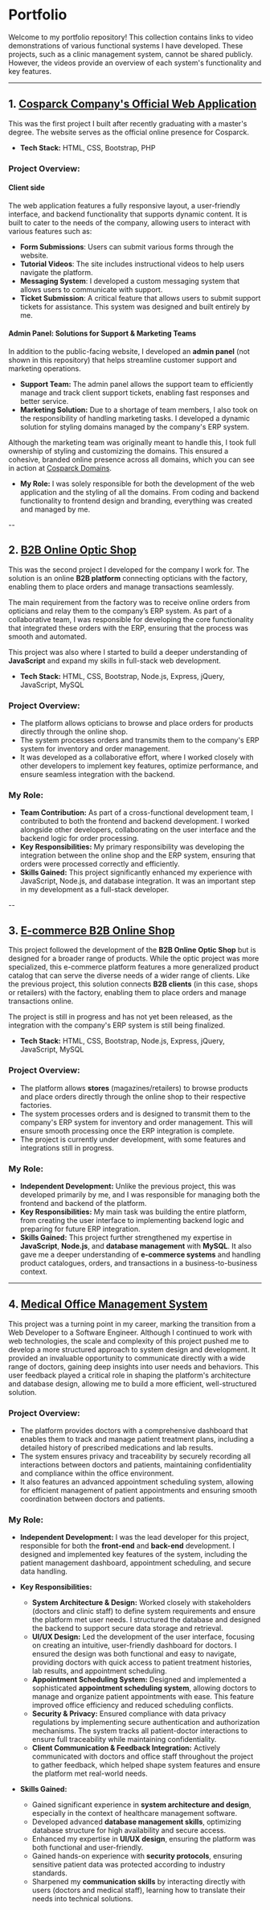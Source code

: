# Portfolio

Welcome to my portfolio repository! This collection contains links to video demonstrations of various functional systems I have developed. These projects, such as a clinic management system, cannot be shared publicly. However, the videos provide an overview of each system's functionality and key features.

---

## 1. [Cosparck Company's Official Web Application](https://www.cosparck.com/)
This was the first project I built after recently graduating with a master's degree. The website serves as the official online presence for Cosparck.

- **Tech Stack:** HTML, CSS, Bootstrap, PHP

### Project Overview:

#### Client side
The web application features a fully responsive layout, a user-friendly interface, and backend functionality that supports dynamic content. It is built to cater to the needs of the company, allowing users to interact with various features such as:

- **Form Submissions**: Users can submit various forms through the website.
- **Tutorial Videos**: The site includes instructional videos to help users navigate the platform.
- **Messaging System**: I developed a custom messaging system that allows users to communicate with support.
- **Ticket Submission**: A critical feature that allows users to submit support tickets for assistance. This system was designed and built entirely by me.


#### Admin Panel: Solutions for Support & Marketing Teams
In addition to the public-facing website, I developed an **admin panel** (not shown in this repository) that helps streamline customer support and marketing operations.

- **Support Team:** The admin panel allows the support team to efficiently manage and track client support tickets, enabling fast responses and better service.
- **Marketing Solution:** Due to a shortage of team members, I also took on the responsibility of handling marketing tasks. I developed a dynamic solution for styling domains managed by the company's ERP system. 

Although the marketing team was originally meant to handle this, I took full ownership of styling and customizing the domains. This ensured a cohesive, branded online presence across all domains, which you can see in action at [Cosparck Domains](https://www.cosparck.com/domaines).

- **My Role:** I was solely responsible for both the development of the web application and the styling of all the domains. From coding and backend functionality to frontend design and branding, everything was created and managed by me.

--

## 2. [B2B Online Optic Shop](https://www.cosparck.com/domain?e=82)

This was the second project I developed for the company I work for. The solution is an online **B2B platform** connecting opticians with the factory, enabling them to place orders and manage transactions seamlessly.

The main requirement from the factory was to receive online orders from opticians and relay them to the company’s ERP system. As part of a collaborative team, I was responsible for developing the core functionality that integrated these orders with the ERP, ensuring that the process was smooth and automated. 

This project was also where I started to build a deeper understanding of **JavaScript** and expand my skills in full-stack web development.

- **Tech Stack:** HTML, CSS, Bootstrap, Node.js, Express, jQuery, JavaScript, MySQL

### Project Overview:
- The platform allows opticians to browse and place orders for products directly through the online shop.
- The system processes orders and transmits them to the company's ERP system for inventory and order management.
- It was developed as a collaborative effort, where I worked closely with other developers to implement key features, optimize performance, and ensure seamless integration with the backend.

### My Role:
- **Team Contribution:** As part of a cross-functional development team, I contributed to both the frontend and backend development. I worked alongside other developers, collaborating on the user interface and the backend logic for order processing.
- **Key Responsibilities:** My primary responsibility was developing the integration between the online shop and the ERP system, ensuring that orders were processed correctly and efficiently.
- **Skills Gained:** This project significantly enhanced my experience with JavaScript, Node.js, and database integration. It was an important step in my development as a full-stack developer.

--


## 3. [E-commerce B2B Online Shop](https://www.cosparck.com/domain?e=85)

This project followed the development of the **B2B Online Optic Shop** but is designed for a broader range of products. While the optic project was more specialized, this e-commerce platform features a more generalized product catalog that can serve the diverse needs of a wider range of clients. Like the previous project, this solution connects **B2B clients** (in this case, shops or retailers) with the factory, enabling them to place orders and manage transactions online.

The project is still in progress and has not yet been released, as the integration with the company's ERP system is still being finalized.

- **Tech Stack:** HTML, CSS, Bootstrap, Node.js, Express, jQuery, JavaScript, MySQL

### Project Overview:
- The platform allows **stores** (magazines/retailers) to browse products and place orders directly through the online shop to their respective factories.
- The system processes orders and is designed to transmit them to the company's ERP system for inventory and order management. This will ensure smooth processing once the ERP integration is complete.
- The project is currently under development, with some features and integrations still in progress.

### My Role:
- **Independent Development:** Unlike the previous project, this was developed primarily by me, and I was responsible for managing both the frontend and backend of the platform.
- **Key Responsibilities:** My main task was building the entire platform, from creating the user interface to implementing backend logic and preparing for future ERP integration.
- **Skills Gained:** This project further strengthened my expertise in **JavaScript**, **Node.js**, and **database management** with **MySQL**. It also gave me a deeper understanding of **e-commerce systems** and handling product catalogues, orders, and transactions in a business-to-business context.


---


## 4. [Medical Office Management System](https://www.cosparck.com/domain?e=81)

This project was a turning point in my career, marking the transition from a Web Developer to a Software Engineer. Although I continued to work with web technologies, the scale and complexity of this project pushed me to develop a more structured approach to system design and development. It provided an invaluable opportunity to communicate directly with a wide range of doctors, gaining deep insights into user needs and behaviors. This user feedback played a critical role in shaping the platform's architecture and database design, allowing me to build a more efficient, well-structured solution.

### Project Overview: 
- The platform provides doctors with a comprehensive dashboard that enables them to track and manage patient treatment plans, including a detailed history of prescribed medications and lab results.
- The system ensures privacy and traceability by securely recording all interactions between doctors and patients, maintaining confidentiality and compliance within the office environment.
- It also features an advanced appointment scheduling system, allowing for efficient management of patient appointments and ensuring smooth coordination between doctors and patients.

### My Role:

- **Independent Development:** I was the lead developer for this project, responsible for both the **front-end** and **back-end** development. I designed and implemented key features of the system, including the patient management dashboard, appointment scheduling, and secure data handling. 
   
- **Key Responsibilities:**
  - **System Architecture & Design:** Worked closely with stakeholders (doctors and clinic staff) to define system requirements and ensure the platform met user needs. I structured the database and designed the backend to support secure data storage and retrieval.
  - **UI/UX Design:** Led the development of the user interface, focusing on creating an intuitive, user-friendly dashboard for doctors. I ensured the design was both functional and easy to navigate, providing doctors with quick access to patient treatment histories, lab results, and appointment scheduling.
  - **Appointment Scheduling System:** Designed and implemented a sophisticated **appointment scheduling system**, allowing doctors to manage and organize patient appointments with ease. This feature improved office efficiency and reduced scheduling conflicts.
  - **Security & Privacy:** Ensured compliance with data privacy regulations by implementing secure authentication and authorization mechanisms. The system tracks all patient-doctor interactions to ensure full traceability while maintaining confidentiality.
  - **Client Communication & Feedback Integration:** Actively communicated with doctors and office staff throughout the project to gather feedback, which helped shape system features and ensure the platform met real-world needs.

- **Skills Gained:** 
  - Gained significant experience in **system architecture and design**, especially in the context of healthcare management software.
  - Developed advanced **database management skills**, optimizing database structure for high availability and secure access.
  - Enhanced my expertise in **UI/UX design**, ensuring the platform was both functional and user-friendly.
  - Gained hands-on experience with **security protocols**, ensuring sensitive patient data was protected according to industry standards.
  - Sharpened my **communication skills** by interacting directly with users (doctors and medical staff), learning how to translate their needs into technical solutions.

